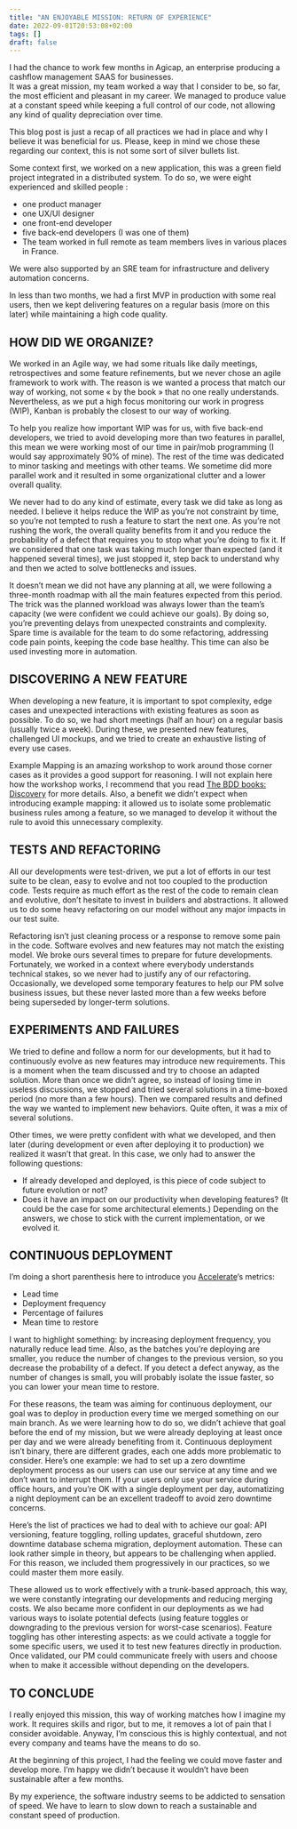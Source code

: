 ```yaml
---
title: "AN ENJOYABLE MISSION: RETURN OF EXPERIENCE"
date: 2022-09-01T20:53:08+02:00
tags: []
draft: false
---
```


I had the chance to work few months in Agicap, an enterprise producing a cashflow management SAAS for businesses.  
It was a great mission, my team worked a way that I consider to be, so far, the most efficient and pleasant in my career. We managed to produce value at a constant speed while keeping a full control of our code, not allowing any kind of quality depreciation over time.

This blog post is just a recap of all practices we had in place and why I believe it was beneficial for us. Please, keep in mind we chose these regarding our context, this is not some sort of silver bullets list.

Some context first, we worked on a new application, this was a green field project integrated in a distributed system. To do so, we were eight experienced and skilled people&nbsp;:

- one product manager
- one UX/UI designer
- one front-end developer
- five back-end developers (I was one of them)
- The team worked in full remote as team members lives in various places in France.

We were also supported by an SRE team for infrastructure and delivery automation concerns.

In less than two months, we had a first MVP in production with some real users, then we kept delivering features on a regular basis (more on this later) while maintaining a high code quality.

## HOW DID WE ORGANIZE?

We worked in an Agile way, we had some rituals like daily meetings, retrospectives and some feature refinements, but we never chose an agile framework to work with. The reason is we wanted a process that match our way of working, not some « by the book » that no one really understands. Nevertheless, as we put a high focus monitoring our work in progress (WIP), Kanban is probably the closest to our way of working.

To help you realize how important WIP was for us, with five back-end developers, we tried to avoid developing more than two features in parallel, this mean we were working most of our time in pair/mob programming (I would say approximately 90% of mine). The rest of the time was dedicated to minor tasking and meetings with other teams. We sometime did more parallel work and it resulted in some organizational clutter and a lower overall quality.

We never had to do any kind of estimate, every task we did take as long as needed. I believe it helps reduce the WIP as you’re not constraint by time, so you’re not tempted to rush a feature to start the next one. As you’re not rushing the work, the overall quality benefits from it and you reduce the probability of a defect that requires you to stop what you’re doing to fix it. If we considered that one task was taking much longer than expected (and it happened several times), we just stopped it, step back to understand why and then we acted to solve bottlenecks and issues.

It doesn’t mean we did not have any planning at all, we were following a three-month roadmap with all the main features expected from this period. The trick was the planned workload was always lower than the team’s capacity (we were confident we could achieve our goals). By doing so, you’re preventing delays from unexpected constraints and complexity. Spare time is available for the team to do some refactoring, addressing code pain points, keeping the code base healthy. This time can also be used investing more in automation.

## DISCOVERING A NEW FEATURE

When developing a new feature, it is important to spot complexity, edge cases and unexpected interactions with existing features as soon as possible. To do so, we had short meetings (half an hour) on a regular basis (usually twice a week). During these, we presented new features, challenged UI mockups, and we tried to create an exhaustive listing of every use cases.

Example Mapping is an amazing workshop to work around those corner cases as it provides a good support for reasoning. I will not explain here how the workshop works, I recommend that you read [The BDD books: Discovery](https://www.bddbooks.com/) for more details. Also, a benefit we didn’t expect when introducing example mapping: it allowed us to isolate some problematic business rules among a feature, so we managed to develop it without the rule to avoid this unnecessary complexity.

## TESTS AND REFACTORING

All our developments were test-driven, we put a lot of efforts in our test suite to be clean, easy to evolve and not too coupled to the production code. Tests require as much effort as the rest of the code to remain clean and evolutive, don’t hesitate to invest in builders and abstractions. It allowed us to do some heavy refactoring on our model without any major impacts in our test suite.

Refactoring isn’t just cleaning process or a response to remove some pain in the code. Software evolves and new features may not match the existing model. We broke ours several times to prepare for future developments. Fortunately, we worked in a context where everybody understands technical stakes, so we never had to justify any of our refactoring. Occasionally, we developed some temporary features to help our PM solve business issues, but these never lasted more than a few weeks before being superseded by longer-term solutions.

## EXPERIMENTS AND FAILURES

We tried to define and follow a norm for our developments, but it had to continuously evolve as new features may introduce new requirements. This is a moment when the team discussed and try to choose an adapted solution. More than once we didn’t agree, so instead of losing time in useless discussions, we stopped and tried several solutions in a time-boxed period (no more than a few hours). Then we compared results and defined the way we wanted to implement new behaviors. Quite often, it was a mix of several solutions.

Other times, we were pretty confident with what we developed, and then later (during development or even after deploying it to production) we realized it wasn’t that great. In this case, we only had to answer the following questions:

- If already developed and deployed, is this piece of code subject to future evolution or not?
- Does it have an impact on our productivity when developing features? (It could be the case for some architectural elements.)
Depending on the answers, we chose to stick with the current implementation, or we evolved it.

## CONTINUOUS DEPLOYMENT

I’m doing a short parenthesis here to introduce you [Accelerate](https://itrevolution.com/product/accelerate/)‘s metrics:

- Lead time
- Deployment frequency
- Percentage of failures
- Mean time to restore

I want to highlight something: by increasing deployment frequency, you naturally reduce lead time. Also, as the batches you’re deploying are smaller, you reduce the number of changes to the previous version, so you decrease the probability of a defect. If you detect a defect anyway, as the number of changes is small, you will probably isolate the issue faster, so you can lower your mean time to restore.

For these reasons, the team was aiming for continuous deployment, our goal was to deploy in production every time we merged something on our main branch. As we were learning how to do so, we didn’t achieve that goal before the end of my mission, but we were already deploying at least once per day and we were already benefiting from it. Continuous deployment isn’t binary, there are different grades, each one adds more problematic to consider. Here’s one example: we had to set up a zero downtime deployment process as our users can use our service at any time and we don’t want to interrupt them. If your users only use your service during office hours, and you’re OK with a single deployment per day, automatizing a night deployment can be an excellent tradeoff to avoid zero downtime concerns.

Here’s the list of practices we had to deal with to achieve our goal: API versioning, feature toggling, rolling updates, graceful shutdown, zero downtime database schema migration, deployment automation. These can look rather simple in theory, but appears to be challenging when applied. For this reason, we included them progressively in our practices, so we could master them more easily.

These allowed us to work effectively with a trunk-based approach, this way, we were constantly integrating our developments and reducing merging costs. We also became more confident in our deployments as we had various ways to isolate potential defects (using feature toggles or downgrading to the previous version for worst-case scenarios). Feature toggling has other interesting aspects: as we could activate a toggle for some specific users, we used it to test new features directly in production. Once validated, our PM could communicate freely with users and choose when to make it accessible without depending on the developers.

## TO CONCLUDE

I really enjoyed this mission, this way of working matches how I imagine my work. It requires skills and rigor, but to me, it removes a lot of pain that I consider avoidable. Anyway, I’m conscious this is highly contextual, and not every company and teams have the means to do so.

At the beginning of this project, I had the feeling we could move faster and develop more. I’m happy we didn’t because it wouldn’t have been sustainable after a few months.

By my experience, the software industry seems to be addicted to sensation of speed. We have to learn to slow down to reach a sustainable and constant speed of production.
